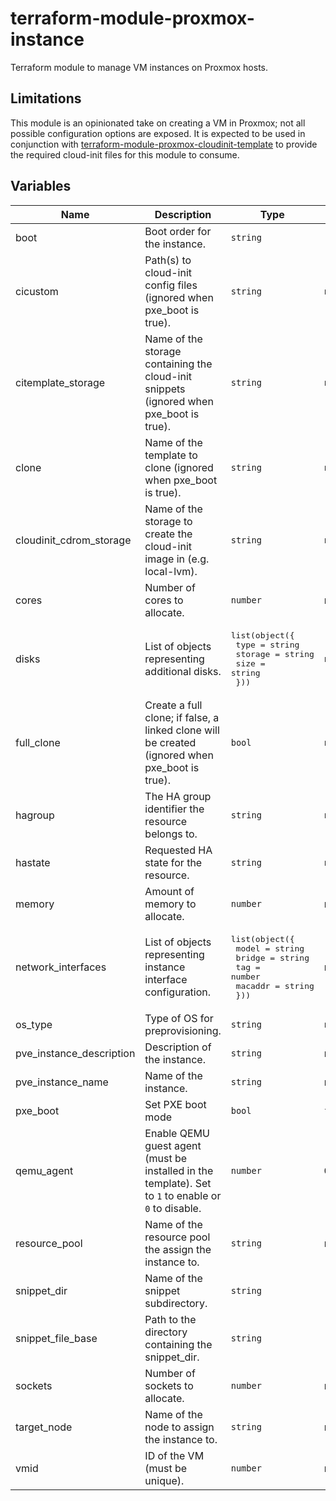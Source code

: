 # terraform-module-proxmox-instance

Terraform module to manage VM instances on Proxmox hosts.

## Limitations

This module is an opinionated take on creating a VM in Proxmox; not all possible configuration options are exposed. It is expected to be used in conjunction with [terraform-module-proxmox-cloudinit-template](https://github.com/glitchcrab/terraform-module-proxmox-cloudinit-template) to provide the required cloud-init files for this module to consume.

## Variables

| Name | Description | Type | Default | Required |
|------|-------------|------|---------|:--------:|
| boot | Boot order for the instance. | `string` | `"cdn"` | no |
| cicustom | Path(s) to cloud-init config files (ignored when pxe_boot is true). | `string` | `null` | no |
| citemplate_storage | Name of the storage containing the cloud-init snippets (ignored when pxe_boot is true). | `string` | `null` | no |
| clone | Name of the template to clone (ignored when pxe_boot is true). | `string` | `null` | no |
| cloudinit_cdrom_storage | Name of the storage to create the cloud-init image in (e.g. local-lvm). | `string` | `null` | no |
| cores | Number of cores to allocate. | `number` | n/a | yes |
| disks | List of objects representing additional disks. | <pre>list(object({<br>    type    = string<br>    storage = string<br>    size    = string<br>  }))</pre> | `null` | no |
| full_clone | Create a full clone; if false, a linked clone will be created (ignored when pxe_boot is true). | `bool` | `null` | no |
| hagroup | The HA group identifier the resource belongs to. | `string` | `null` | no |
| hastate | Requested HA state for the resource. | `string` | `null` | no |
| memory | Amount of memory to allocate. | `number` | n/a | yes |
| network_interfaces | List of objects representing instance interface configuration. | <pre>list(object({<br>    model   = string<br>    bridge  = string<br>    tag     = number<br>    macaddr = string<br>  }))</pre> | n/a | yes |
| os_type | Type of OS for preprovisioning. | `string` | `null` | no |
| pve_instance_description | Description of the instance. | `string` | n/a | yes |
| pve_instance_name | Name of the instance. | `string` | n/a | yes |
| pxe_boot | Set PXE boot mode | `bool` | `false` | no |
| qemu_agent | Enable QEMU guest agent (must be installed in the template). Set to `1` to enable or `0` to disable. | `number` | `0` | no |
| resource_pool | Name of the resource pool the assign the instance to. | `string` | n/a | yes |
| snippet_dir | Name of the snippet subdirectory. | `string` | `"snippets"` | no |
| snippet_file_base | Path to the directory containing the snippet_dir. | `string` | `"/var/lib/vz"` | no |
| sockets | Number of sockets to allocate. | `number` | n/a | yes |
| target_node | Name of the node to assign the instance to. | `string` | n/a | yes |
| vmid | ID of the VM (must be unique). | `number` | n/a | yes |
